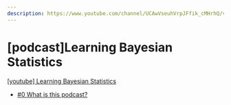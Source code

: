 ```yaml
---
description: https://www.youtube.com/channel/UCAwVseuhVrpJFfik_cMHrhQ/videos
---
```


# \[podcast]Learning Bayesian Statistics

[\[youtube\] Learning Bayesian Statistics](https://www.youtube.com/channel/UCAwVseuhVrpJFfik_cMHrhQ/videos)

* [#0 What is this podcast? ](0-what-is-this-podcast.md)
